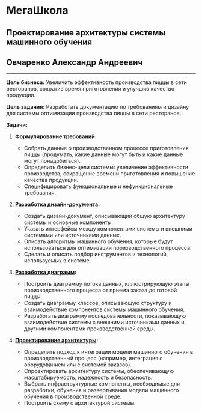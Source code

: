 # МегаШкола

## Проектирование архитектуры системы машинного обучения

## Овчаренко Александр Андреевич

***

**Цель бизнеса:** Увеличить эффективность производства пиццы в сети ресторанов, сократив время приготовления и улучшив качество продукции.

**Цель задания:** Разработать документацию по требованиям и дизайну для системы оптимизации производства пиццы в сети ресторанов.

**Задачи:**

1. **Формулирование требований:**
    - Собрать данные о производственном процессе приготовления пиццы (продумать, какие данные могут быть и какие данные могут понадобиться).
    - Определить бизнес-цели системы: увеличение эффективности производства, сокращение времени приготовления и повышение качества продукции.
    - Специфицировать функциональные и нефункциональные требования.

2. **[Разработка дизайн-документа](tasks/ml-sys-design.md):**
    - Создать дизайн-документ, описывающий общую архитектуру системы и основные компоненты.
    - Указать интерфейсы между компонентами системы и внешними системами или источниками данных.
    - Описать алгоритмы машинного обучения, которые будут использоваться для оптимизации производственного процесса.
    - Сделать и описать подбор инструментов и технологий, используемых в системе.

3. **[Разработка диаграмм](tasks/data-flow.png):**
    - Построить диаграмму потока данных, иллюстрирующую этапы производственного процесса от приема заказа до готовой пиццы.
    - Создать диаграмму классов, описывающую структуру и взаимодействие компонентов системы машинного обучения.
    - Разработать диаграмму последовательности, показывающую взаимодействие системы с внешними источниками данных и другими компонентами производственной среды.

4. **[Проектирование архитектуры](tasks/arch.md):**
    - Определить подход к интеграции модели машинного обучения в производственный процесс (например, интеграция с оборудованием или с системой заказов).
    - Спроектировать архитектуру системы, обеспечивающую масштабируемость, надежность и безопасность.
    - Выбрать инфраструктурные компоненты, необходимые для разработки, обучения и развертывания модели машинного обучения в производственной среде.
    - Построить схему с архитектурой системы.
